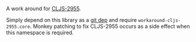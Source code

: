 A work around for [CLJS-2955](https://dev.clojure.org/jira/browse/CLJS-2955).

Simply depend on this library as a [git dep](https://clojure.org/news/2018/01/05/git-deps) and require `workaround-cljs-2955.core`. Monkey patching to fix CLJS-2955 occurs as a side effect when this namespace is required.
